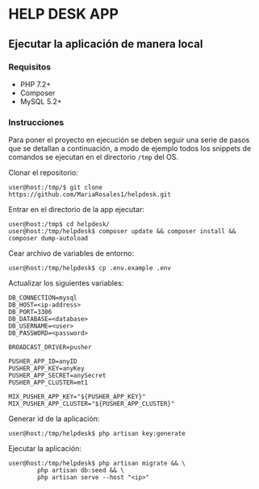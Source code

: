 # HELP DESK APP

## Ejecutar la aplicación de manera local

### Requisitos

* PHP 7.2+
* Composer
* MySQL 5.2+

### Instrucciones

Para poner el proyecto en ejecución se deben seguir una serie de pasos que se detallan a continuación, a modo de ejemplo todos los snippets de comandos se ejecutan en el directorio `/tmp` del OS.

Clonar el repositorio:
```console
user@host:/tmp/$ git clone https://github.com/MariaRosales1/helpdesk.git
```

Entrar en el directorio de la app ejecutar:
```console 
user@host:/tmp$ cd helpdesk/
user@host:/tmp/helpdesk$ composer update && composer install && composer dump-autoload
```
Cear archivo de variables de entorno:
```console
user@host:/tmp/helpdesk$ cp .env.example .env
```
Actualizar los siguientes variables:
```console
DB_CONNECTION=mysql
DB_HOST=<ip-address>
DB_PORT=3306
DB_DATABASE=<database>
DB_USERNAME=<user>
DB_PASSWORD=<password>

BROADCAST_DRIVER=pusher

PUSHER_APP_ID=anyID
PUSHER_APP_KEY=anyKey
PUSHER_APP_SECRET=anySecret
PUSHER_APP_CLUSTER=mt1

MIX_PUSHER_APP_KEY="${PUSHER_APP_KEY}"
MIX_PUSHER_APP_CLUSTER="${PUSHER_APP_CLUSTER}"
```

Generar id de la aplicación:
```console
user@host:/tmp/helpdesk$ php artisan key:generate
```

Ejecutar la aplicación:
```console
user@host:/tmp/helpdesk$ php artisan migrate && \
        php artisan db:seed && \
        php artisan serve --host "<ip>"
```
